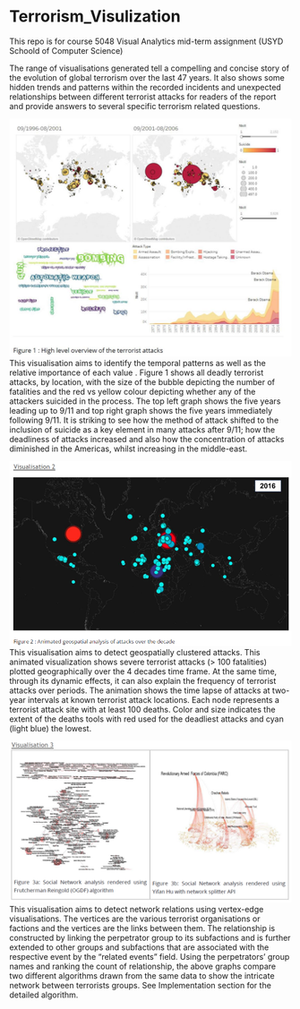 # Terrorism_Visulization
 
This repo is for course 5048 Visual Analytics mid-term assignment (USYD Schoold of Computer Science) 

The range of visualisations generated tell a compelling and concise story of the evolution of global terrorism over the last 47 years. It also shows some hidden trends and patterns within the recorded incidents and unexpected relationships between different terrorist attacks for readers of the report and provide answers to several specific terrorism related questions.


![image](https://github.com/FredericChai/Terrorism_Visulization/blob/master/scr/1.jpg)
This visualisation aims to identify the temporal patterns as well as the relative importance of each value . Figure 1 shows all deadly terrorist attacks, by location, with the size of the bubble depicting the number of fatalities and the red vs yellow colour depicting whether any of the attackers suicided in the process. The top left graph shows the five years leading up to 9/11 and top right graph shows the five years immediately following 9/11. It is striking to see how the method of attack shifted to the inclusion of suicide as a key element in many attacks after 9/11; how the deadliness of attacks increased and also how the concentration of attacks diminished in the Americas, whilst increasing in the middle-east.

![image](https://github.com/FredericChai/Terrorism_Visulization/blob/master/scr/scr/4.png)
This visualisation aims to detect geospatially clustered attacks. This animated visualization shows severe terrorist attacks (> 100 fatalities) plotted geographically over the 4 decades time frame. At the same time, through its dynamic effects, it can also explain the frequency of terrorist attacks over periods. The animation shows the time lapse of attacks at two-year intervals at known terrorist attack locations. Each node represents a terrorist attack site with at least 100 deaths. Color and size indicates the extent of the deaths tools with red used for the deadliest attacks and cyan (light blue) the lowest.

![image](https://github.com/FredericChai/Terrorism_Visulization/blob/master/scr/2.png)
This visualisation aims to detect network relations using vertex-edge visualisations. The vertices are the various terrorist organisations or factions and the vertices are the links between them. The relationship is constructed by linking the perpetrator group to its subfactions and is further extended to other groups and subfactions that are associated with the respective event by the “related events” field. Using the perpetrators’ group names and ranking the count of relationship, the above graphs compare two different algorithms drawn from the same data to show the intricate network between terrorists groups. See Implementation section for the detailed algorithm.

